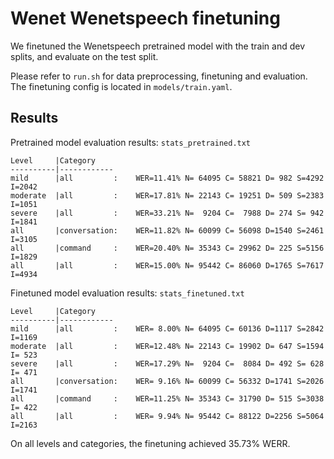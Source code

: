 # Wenet Wenetspeech finetuning

We finetuned the Wenetspeech pretrained model with the train and dev splits, and evaluate on the test split.

Please refer to `run.sh` for data preprocessing, finetuning and evaluation. The finetuning config is located in `models/train.yaml`.

## Results

Pretrained model evaluation results: `stats_pretrained.txt`
```
Level     |Category
----------|------------
mild      |all         :	WER=11.41% N= 64095 C= 58821 D= 982 S=4292 I=2042
moderate  |all         :	WER=17.81% N= 22143 C= 19251 D= 509 S=2383 I=1051
severe    |all         :	WER=33.21% N=  9204 C=  7988 D= 274 S= 942 I=1841
all       |conversation:	WER=11.82% N= 60099 C= 56098 D=1540 S=2461 I=3105
all       |command     :	WER=20.40% N= 35343 C= 29962 D= 225 S=5156 I=1829
all       |all         :	WER=15.00% N= 95442 C= 86060 D=1765 S=7617 I=4934
```

Finetuned model evaluation results: `stats_finetuned.txt`
```
Level     |Category
----------|------------
mild      |all         :	WER= 8.00% N= 64095 C= 60136 D=1117 S=2842 I=1169
moderate  |all         :	WER=12.48% N= 22143 C= 19902 D= 647 S=1594 I= 523
severe    |all         :	WER=17.29% N=  9204 C=  8084 D= 492 S= 628 I= 471
all       |conversation:	WER= 9.16% N= 60099 C= 56332 D=1741 S=2026 I=1741
all       |command     :	WER=11.25% N= 35343 C= 31790 D= 515 S=3038 I= 422
all       |all         :	WER= 9.94% N= 95442 C= 88122 D=2256 S=5064 I=2163
```

On all levels and categories, the finetuning achieved 35.73% WERR.